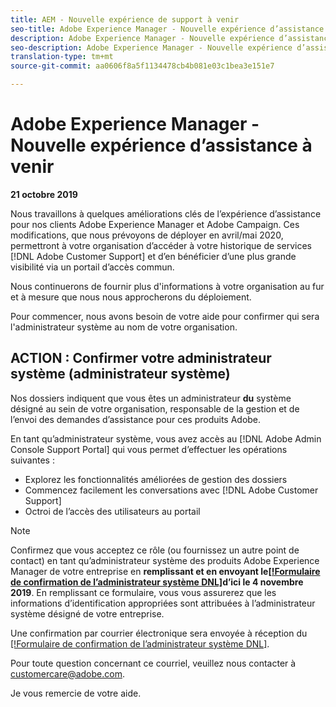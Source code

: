 ```yaml
---
title: AEM - Nouvelle expérience de support à venir
seo-title: Adobe Experience Manager - Nouvelle expérience d’assistance à venir
description: Adobe Experience Manager - Nouvelle expérience d’assistance à venir
seo-description: Adobe Experience Manager - Nouvelle expérience d’assistance à venir
translation-type: tm+mt
source-git-commit: aa0606f8a5f1134478cb4b081e03c1bea3e151e7

---
```



# Adobe Experience Manager - Nouvelle expérience d’assistance à venir

**21 octobre 2019**

Nous travaillons à quelques améliorations clés de l’expérience d’assistance pour nos clients Adobe Experience Manager et Adobe Campaign. Ces modifications, que nous prévoyons de déployer en avril/mai 2020, permettront à votre organisation d’accéder à votre historique de services [!DNL Adobe Customer Support] et d’en bénéficier d’une plus grande visibilité via un portail d’accès commun.

Nous continuerons de fournir plus d'informations à votre organisation au fur et à mesure que nous nous approcherons du déploiement.

Pour commencer, nous avons besoin de votre aide pour confirmer qui sera l'administrateur système au nom de votre organisation.

## ACTION : Confirmer votre administrateur système (administrateur système)

Nos dossiers indiquent que vous êtes un administrateur **du** système désigné au sein de votre organisation, responsable de la gestion et de l’envoi des demandes d’assistance pour ces produits Adobe.

En tant qu’administrateur système, vous avez accès au [!DNL Adobe Admin Console Support Portal] qui vous permet d’effectuer les opérations suivantes :

* Explorez les fonctionnalités améliorées de gestion des dossiers
* Commencez facilement les conversations avec [!DNL Adobe Customer Support]
* Octroi de l’accès des utilisateurs au portail

>[!NOTE]
>Confirmez que vous acceptez ce rôle (ou fournissez un autre point de contact) en tant qu’administrateur système des produits Adobe Experience Manager de votre entreprise en **remplissant et en envoyant le[[!Formulaire de confirmation de l’administrateur système DNL]](https://adobe.allegiancetech.com/cgi-bin/qwebcorporate.dll?idx=SSSVH6)d’ici le 4 novembre 2019**.
>En remplissant ce formulaire, vous vous assurerez que les informations d’identification appropriées sont attribuées à l’administrateur système désigné de votre entreprise.

Une confirmation par courrier électronique sera envoyée à réception du [[!Formulaire de confirmation de l’administrateur système DNL]](https://adobe.allegiancetech.com/cgi-bin/qwebcorporate.dll?idx=SSSVH6).

Pour toute question concernant ce courriel, veuillez nous contacter à customercare@adobe.com.

Je vous remercie de votre aide.
